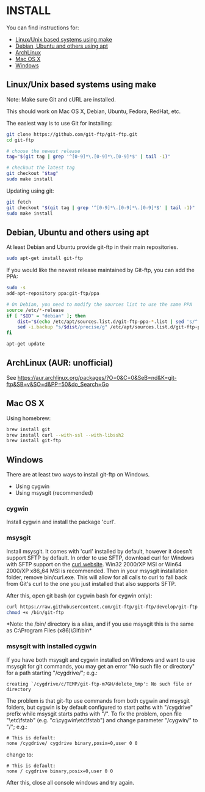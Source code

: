 # INSTALL

You can find instructions for:

- [Linux/Unix based systems using make](#linuxunix-based-systems-using-make)
- [Debian, Ubuntu and others using apt](#debian-ubuntu-and-others-using-apt)
- [ArchLinux](#archlinux-aur-unofficial)
- [Mac OS X](#mac-os-x)
- [Windows](#windows)


## Linux/Unix based systems using make

Note: Make sure Git and cURL are installed.

This should work on Mac OS X, Debian, Ubuntu, Fedora, RedHat, etc.

The easiest way is to use Git for installing:

```sh
git clone https://github.com/git-ftp/git-ftp.git
cd git-ftp

# choose the newest release
tag="$(git tag | grep '^[0-9]*\.[0-9]*\.[0-9]*$' | tail -1)"

# checkout the latest tag
git checkout "$tag"
sudo make install
```

Updating using git:

```sh
git fetch
git checkout "$(git tag | grep '^[0-9]*\.[0-9]*\.[0-9]*$' | tail -1)"
sudo make install
```


## Debian, Ubuntu and others using apt

At least Debian and Ubuntu provide git-ftp in their main repositories.

```sh
sudo apt-get install git-ftp
```

If you would like the newest release maintained by Git-ftp,
you can add the PPA:

```sh
sudo -s
add-apt-repository ppa:git-ftp/ppa

# On Debian, you need to modify the sources list to use the same PPA
source /etc/*-release
if [ "$ID" = "debian" ]; then
    dist="$(echo /etc/apt/sources.list.d/git-ftp-ppa-*.list | sed 's/^.*ppa-\(.*\)\.list$/\1/')"
    sed -i.backup "s/$dist/precise/g" /etc/apt/sources.list.d/git-ftp-ppa-*.list
fi

apt-get update
```


## ArchLinux (AUR: unofficial)

See https://aur.archlinux.org/packages/?O=0&C=0&SeB=nd&K=git-ftp&SB=v&SO=d&PP=50&do_Search=Go


## Mac OS X

Using homebrew:

```sh
brew install git
brew install curl --with-ssl --with-libssh2
brew install git-ftp
```

## Windows

There are at least two ways to install git-ftp on Windows.

- Using cygwin
- Using msysgit (recommended)

### cygwin

Install cygwin and install the package 'curl'.

### msysgit

Install msysgit. It comes with 'curl' installed by default, however it doesn't support SFTP by default.
In order to use SFTP, download curl for Windows with SFTP support on the [curl website]( http://curl.haxx.se/download.html). Win32 2000/XP MSI or Win64 2000/XP x86_64 MSI is recommended. Then in your msysgit installation folder, remove bin/curl.exe. This will allow for all calls to curl to fall back from Git's curl to the one you just installed that also supports SFTP.

After this, open git bash (or cygwin bash for cygwin only):

```bash
curl https://raw.githubusercontent.com/git-ftp/git-ftp/develop/git-ftp > /bin/git-ftp
chmod +x /bin/git-ftp
```

*Note: the /bin/ directory is a alias, and if you use msysgit this is the same as C:\Program Files (x86)\Git\bin\*

### msysgit with installed cygwin

If you have both msysgit and cygwin installed on Windows and want to use msysgit for git commands, you may get an error "No such file or directory" for a path starting "/cygdrive/"; e.g.:

    creating `/cygdrive/c/TEMP/git-ftp-m7GH/delete_tmp': No such file or directory

The problem is that git-ftp use commands from both cygwin and msysgit folders, but cygwin is by default configured to start paths with "/cygdrive" prefix while msysgit starts paths with "/". To fix the problem, open file "<cygwin>\etc\fstab" (e.g. "c:\cygwin\etc\fstab") and change parameter "/cygwin/" to "/"; e.g.:

    # This is default:
    none /cygdrive/ cygdrive binary,posix=0,user 0 0

change to:

    # This is default:
    none / cygdrive binary,posix=0,user 0 0

After this, close all console windows and try again.
